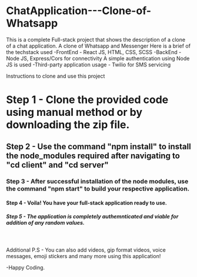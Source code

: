 # ChatApplication---Clone-of-Whatsapp

This is a complete Full-stack project that shows the description of a clone of a chat application.
A clone of Whatsapp and Messenger
Here is a brief of the techstack used 
-FrontEnd - React JS, HTML, CSS, SCSS
-BackEnd - Node JS, Express/Cors for connectivity
A simple authentication using Node JS is used
-Third-party application usage - Twilio for SMS servicing


Instructions to clone and use this project
<h1>Step 1 - Clone the provided code using manual method or by downloading the zip file.</h1>
<h2>Step 2 - Use the command "npm install" to install the node_modules required after navigating to "cd client" and "cd server"</h2>
<h3>Step 3 - After successful installation of the node modules, use the command "npm start" to build your respective application.</h3>
<h4>Step 4 - Voila! You have your full-stack application ready to use.</h4>
<h5>Step 5 - The application is completely authemnticated and viable for addition of any random values.</h5><br><br>
Additional P.S - You can also add videos, gip format videos, voice messages, emoji stickers and many more using this application!


-Happy Coding.
